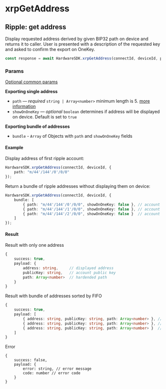 # xrpGetAddress

## Ripple: get address

Display requested address derived by given BIP32 path on device and returns it to caller. User is presented with a description of the requested key and asked to confirm the export on OneKey.

```typescript
const response = await HardwareSDK.xrpGetAddress(connectId, deviceId, params)
```

### Params

[Optional common params](../common-params.md)

**Exporting single address**

* `path` — _required_ `string | Array<number>`  minimum length is 5. [more information](../path.md)
* `showOnOneKey` — _optional_ `boolean` determines if address will be displayed on device. Default is set to `true`

**Exporting bundle of addresses**

* `bundle` - `Array` of Objects with `path` and `showOnOneKey` fields

#### Example

Display address of first ripple account:

```typescript
HardwareSDK.xrpGetAddress(connectId, deviceId, {
    path: "m/44'/144'/0'/0/0"
});
```

Return a bundle of ripple addresses without displaying them on device:

```typescript
HardwareSDK.xrpGetAddress(connectId, deviceId, {
    bundle: [
        { path: "m/44'/144'/0'/0/0", showOnOneKey: false }, // account 1
        { path: "m/44'/144'/1'/0/0", showOnOneKey: false }, // account 2
        { path: "m/44'/144'/2'/0/0", showOnOneKey: false }  // account 3
    ]
});
```

#### Result

Result with only one address

```typescript
{
    success: true,
    payload: {
        address: string,     // displayed address
        publicKey: string,   // account public key
        path: Array<number>  // hardended path
    }
}
```

Result with bundle of addresses sorted by FIFO

```typescript
{
    success: true,
    payload: [
        { address: string, publicKey: string, path: Array<number> }, // account 1
        { address: string, publicKey: string, path: Array<number> }, // account 2
        { address: string, publicKey: string, path: Array<number> }  // account 3
    ]
}
```

Error

```
{
    success: false,
    payload: {
        error: string, // error message
        code: number // error code
    }
}
```
